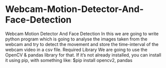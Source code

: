 # Webcam-Motion-Detector-And-Face-Detection
Webcam Motion Detector And Face Detection  In this we are going to write python program which is going to analyse the images taken from the webcam and try to detect the movement and store the time-interval of the webcam video in a csv file.  Required Library We are going to use the OpenCV &amp; pandas library for that. If it’s not already installed, you can install it using pip, with something like:  $pip install opencv2, pandas

